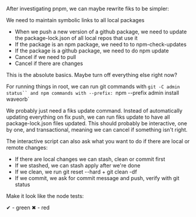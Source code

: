 After investigating pnpm, we can maybe rewrite fiks to be simpler:

We need to maintain symbolic links to all local packages
* When we push a new version of a github package, we need to update the package-lock.json of all local repos that use it
* If the package is an npm package, we need to to npm-check-updates
* If the package is a github package, we need to do npm update
* Cancel if we need to pull
* Cancel if there are changes

This is the absolute basics. Maybe turn off everything else right now?

For running things in root, we can run git commands with `git -C admin status`` and npm commands with --prefix: `npm --prefix admin install waveorb`

We probably just need a fiks update command. Instead of automatically updating everything on fix push, we can run fiks update to have all package-lock.json files updated. This should probably be interactive, one by one, and transactional, meaning we can cancel if something isn't right.

The interactive script can also ask what you want to do if there are local or remote changes:

* If there are local changes we can stash, clean or commit first
* If we stashed, we can stash apply after we're done
* If we clean, we run git reset --hard + git clean -df
* If we commit, we ask for commit message and push, verify with git status

Make it look like the node tests:

✔ - green
✖ - red
